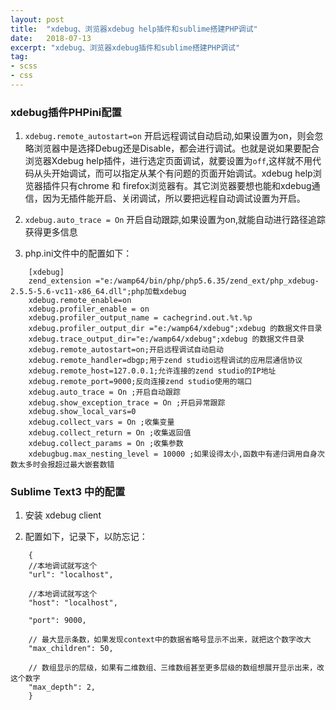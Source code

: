 ```yaml
---
layout: post
title:  "xdebug、浏览器xdebug help插件和sublime搭建PHP调试"
date:   2018-07-13
excerpt: "xdebug、浏览器xdebug插件和sublime搭建PHP调试"
tag:
- scss
- css
---
```


### xdebug插件PHPini配置
 1. `xdebug.remote_autostart=on` 开启远程调试自动启动,如果设置为on，则会忽略浏览器中是选择Debug还是Disable，都会进行调试。也就是说如果要配合浏览器Xdebug help插件，进行选定页面调试，就要设置为`off`,这样就不用代码从头开始调试，而可以指定从某个有问题的页面开始调试。xdebug help浏览器插件只有chrome 和 firefox浏览器有。其它浏览器要想也能和xdebug通信，因为无插件能开启、关闭调试，所以要把远程自动调试设置为开启。

2. `xdebug.auto_trace = On` 开启自动跟踪,如果设置为on,就能自动进行路径追踪获得更多信息

3. php.ini文件中的配置如下：
```
    [xdebug]
    zend_extension ="e:/wamp64/bin/php/php5.6.35/zend_ext/php_xdebug-2.5.5-5.6-vc11-x86_64.dll";php加载xdebug
    xdebug.remote_enable=on
    xdebug.profiler_enable = on
    xdebug.profiler_output_name = cachegrind.out.%t.%p
    xdebug.profiler_output_dir ="e:/wamp64/xdebug";xdebug 的数据文件目录
    xdebug.trace_output_dir="e:/wamp64/xdebug";xdebug 的数据文件目录
    xdebug.remote_autostart=on;开启远程调试自动启动
    xdebug.remote_handler=dbgp;用于zend studio远程调试的应用层通信协议
    xdebug.remote_host=127.0.0.1;允许连接的zend studio的IP地址
    xdebug.remote_port=9000;反向连接zend studio使用的端口
    xdebug.auto_trace = On ;开启自动跟踪
    xdebug.show_exception_trace = On ;开启异常跟踪
    xdebug.show_local_vars=0
    xdebug.collect_vars = On ;收集变量
    xdebug.collect_return = On ;收集返回值
    xdebug.collect_params = On ;收集参数
    xdebugbug.max_nesting_level = 10000 ;如果设得太小,函数中有递归调用自身次数太多时会报超过最大嵌套数错
```

### Sublime Text3 中的配置

1. 安装 xdebug client

2. 配置如下，记录下，以防忘记：
```
    {
    //本地调试就写这个
    "url": "localhost",

    //本地调试就写这个
    "host": "localhost",

    "port": 9000,

    // 最大显示条数，如果发现context中的数据省略号显示不出来，就把这个数字改大
    "max_children": 50,

    // 数组显示的层级，如果有二维数组、三维数组甚至更多层级的数组想展开显示出来，改这个数字
    "max_depth": 2,
    }
```


